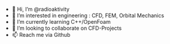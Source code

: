 - 👋 Hi, I’m @radioaktivity
- 👀 I’m interested in engineering : CFD, FEM, Orbital Mechanics
- 🌱 I’m currently learning C++/OpenFoam 
- 💞️ I’m looking to collaborate on CFD-Projects  
- 📫 Reach me via Github

<!---
radioaktivity/radioaktivity is a ✨ special ✨ repository because its `README.md` (this file) appears on your GitHub profile.
You can click the Preview link to take a look at your changes.
--->
